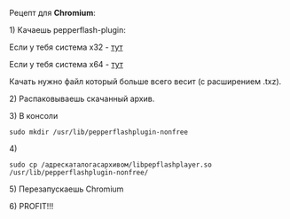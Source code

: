 Рецепт для **Chromium**:

1\) Качаешь pepperflash-plugin:

Если у тебя система x32 -
[тут](http://www.slackware.com/~alien/slackbuilds/chromium-pepperflash-plugin/pkg/current/)

Если у тебя система x64 -
[тут](http://www.slackware.com/~alien/slackbuilds/chromium-pepperflash-plugin/pkg64/current/)

Качать нужно файл который больше всего весит (с расширением .txz).

2\) Распаковываешь скачанный архив.

3\) В консоли

    sudo mkdir /usr/lib/pepperflashplugin-nonfree

4\)

    sudo cp /адрескаталогасархивом/libpepflashplayer.so /usr/lib/pepperflashplugin-nonfree/

5\) Перезапускаешь Chromium

6\) PROFIT\!\!\!